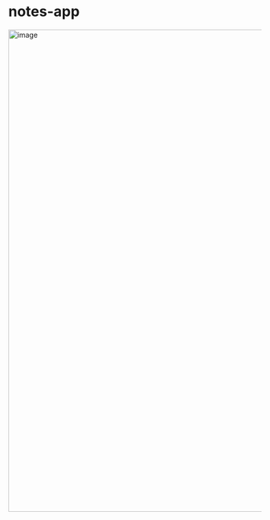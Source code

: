 # notes-app

<img width="960" alt="image" src="https://user-images.githubusercontent.com/92071471/177599958-6be9bb0d-36dc-45a0-9de0-ff99bec6aa1a.png">
